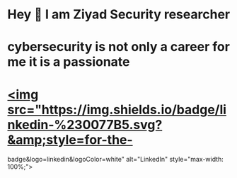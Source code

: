 # Hey 👋 I am Ziyad  Security researcher
# cybersecurity is not only a career for me it is a passionate                  
#  <a href="https://www.linkedin.com/" target="https://www.linkedin.com/in/ziyad334mahmoud/"><img src="https://img.shields.io/badge/linkedin-%230077B5.svg?&amp;style=for-the-       
  badge&amp;logo=linkedin&amp;logoColor=white" alt="LinkedIn" style="max-width: 100%;"></a>    
  




